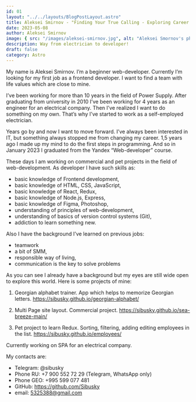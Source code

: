 ```yaml
---
id: 01
layout: "../../layouts/BlogPostLayout.astro"
title: Aleksei Smirnov - "Finding Your True Calling - Exploring Career Change Options"
date: 2023-05-08
author: Aleksei Smirnov
image: { src: "/images/aleksei-smirnov.jpg", alt: "Aleksei Smornov's photo" }
description: Way from electrician to developer!
draft: false
category: Astro
---
```


My name is Aleksei Smirnov. I’m a beginner web-developer. Currently I’m looking for my first job as a frontend developer. I want to find a team with life values which are close to mine.

I’ve been working for more than 10 years in the field of Power Supply. After graduating from university in 2010 I’ve been working for 4 years as an engineer for an electrical company. Then I’ve realized I want to do something on my own. That’s why I’ve started to work as a self-employed electrician.

Years go by and now I want to move forward. I’ve always been interested in IT, but something always stopped me from changing my career. 1,5 years ago I made up my mind to do the first steps in programming. And so in January 2023 I graduated from the Yandex “Web-developer” course.

These days I am working on commercial and pet projects in the field of web-development. As developer I have such skills as:

- basic knowledge of Frontend development,
- basic knowledge of HTML, CSS, JavaScript,
- basic knowledge of React, Redux,
- basic knowledge of Node.js, Express,
- basic knowledge of Figma, Photoshop,
- understanding of principles of web-development,
- understanding of basics of version control systems (Git),
- addiction to learn something new.

Also I have the background I’ve learned on previous jobs:

- teamwork
- a bit of SMM,
- responsible way of living,
- communication is the key to solve problems

As you can see I already have a background but my eyes are still wide open to explore this world. Here is some projects of mine:

1. Georgian alphabet trainer. App which helps to memorize Georgian letters.
   https://sibusky.github.io/georgian-alphabet/

2. Multi Page site layout. Commercial project.
   https://sibusky.github.io/sea-breeze-main/

3. Pet project to learn Redux. Sorting, filtering, adding editing employees in the list.
   https://sibusky.github.io/employees/

Currently working on SPA for an electrical company.

My contacts are:

- Telegram: @sibusky
- Phone RU: +7 900 552 72 29 (Telegram, WhatsApp only)
- Phone GEO: +995 599 077 481 
- GitHub: https://github.com/Sibusky
- email: 5325388@gmail.com
